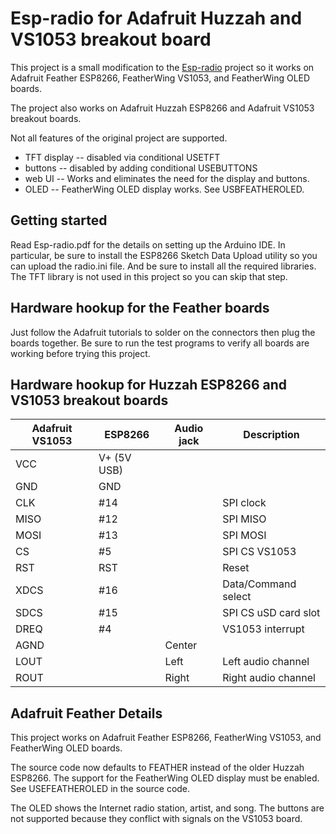# Esp-radio for Adafruit Huzzah and VS1053 breakout board

This project is a small modification to the
[Esp-radio](https://github.com/Edzelf/Esp-radio) project so it works on
Adafruit Feather ESP8266, FeatherWing VS1053, and FeatherWing OLED boards.

The project also works on Adafruit Huzzah ESP8266 and Adafruit VS1053 breakout
boards.

Not all features of the original project are supported.

* TFT display -- disabled via conditional USETFT
* buttons     -- disabled by adding conditional USEBUTTONS
* web UI      -- Works and eliminates the need for the display and buttons.
* OLED        -- FeatherWing OLED display works. See USBFEATHEROLED.

## Getting started

Read Esp-radio.pdf for the details on setting up the Arduino IDE. In
particular, be sure to install the ESP8266 Sketch Data Upload utility so you
can upload the radio.ini file. And be sure to install all the required
libraries. The TFT library is not used in this project so you can skip that
step.

## Hardware hookup for the Feather boards

Just follow the Adafruit tutorials to solder on the connectors then plug
the boards together. Be sure to run the test programs to verify all boards
are working before trying this project.

## Hardware hookup for Huzzah ESP8266 and VS1053 breakout boards

Adafruit VS1053        |ESP8266    |Audio jack |Description
-----------------------|-----------|-------|----------------------
VCC                    |V+ (5V USB)|       |
GND                    |GND        |       |
CLK                    |#14        |       |SPI clock
MISO                   |#12        |       |SPI MISO
MOSI                   |#13        |       |SPI MOSI
CS                     |#5         |       |SPI CS VS1053
RST                    |RST        |       |Reset
XDCS                   |#16        |       |Data/Command select
SDCS                   |#15        |       |SPI CS uSD card slot
DREQ                   |#4         |       |VS1053 interrupt
AGND                   |           |Center |
LOUT                   |           |Left   |Left audio channel
ROUT                   |           |Right  |Right audio channel

## Adafruit Feather Details

This project works on Adafruit Feather ESP8266, FeatherWing VS1053, and
FeatherWing OLED boards.

The source code now defaults to FEATHER instead of the older Huzzah ESP8266.
The support for the FeatherWing OLED display must be enabled. See
USEFEATHEROLED in the source code.

The OLED shows the Internet radio station, artist, and song. The buttons are
not supported because they conflict with signals on the VS1053 board.

